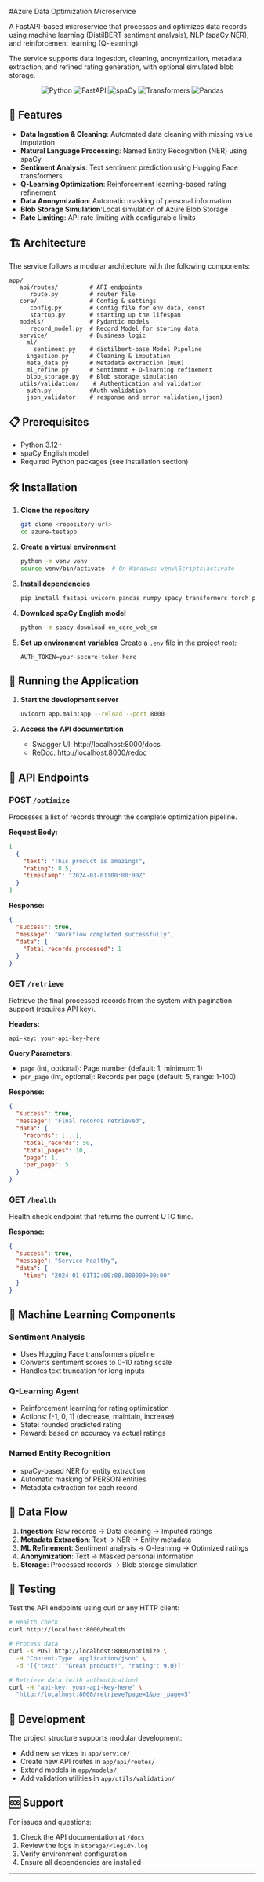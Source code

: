 #Azure Data Optimization Microservice

A FastAPI-based microservice that processes and optimizes data records using machine learning (DistilBERT sentiment analysis), NLP (spaCy NER), and reinforcement learning (Q-learning).

The service supports data ingestion, cleaning, anonymization, metadata extraction, and refined rating generation, with optional simulated blob storage.

<div align="center">

![Python](https://img.shields.io/badge/Python-3.12+-blue.svg?style=for-the-badge&logo=python&logoColor=white)
![FastAPI](https://img.shields.io/badge/FastAPI-0.115.13-green.svg?style=for-the-badge&logo=fastapi&logoColor=white)
![spaCy](https://img.shields.io/badge/spaCy-3.8.0-blue.svg?style=for-the-badge&logo=spacy&logoColor=white)
![Transformers](https://img.shields.io/badge/Transformers-4.44.0-orange.svg?style=for-the-badge&logo=huggingface&logoColor=white)
![Pandas](https://img.shields.io/badge/Pandas-2.0.0-blue.svg?style=for-the-badge&logo=pandas&logoColor=white)
</div>


## 🚀 Features

- **Data Ingestion & Cleaning**: Automated data cleaning with missing value imputation
- **Natural Language Processing**: Named Entity Recognition (NER) using spaCy
- **Sentiment Analysis**: Text sentiment prediction using Hugging Face transformers
- **Q-Learning Optimization**: Reinforcement learning-based rating refinement
- **Data Anonymization**: Automatic masking of personal information
- **Blob Storage Simulation**:Local simulation of Azure Blob Storage
- **Rate Limiting**: API rate limiting with configurable limits

## 🏗️ Architecture

The service follows a modular architecture with the following components:

```
app/
   api/routes/         # API endpoints
      route.py         # router file 
   core/               # Config & settings
      config.py        # Config file for env data, const
      startup.py       # starting up the lifespan
   models/             # Pydantic models
      record_model.py  # Record Model for storing data
   service/            # Business logic
     ml/
       sentiment.py    # distilbert-base Model Pipeline
     ingestion.py      # Cleaning & imputation
     meta_data.py      # Metadata extraction (NER)
     ml_refine.py      # Sentiment + Q-learning refinement
     blob_storage.py   # Blob storage simulation
   utils/validation/    # Authentication and validation
     auth.py           #Auth validation
     json_validator    # response and error validation,(json)
```

## 📋 Prerequisites

- Python 3.12+
- spaCy English model
- Required Python packages (see installation section)

## 🛠️ Installation

1. **Clone the repository**
   ```bash
   git clone <repository-url>
   cd azure-testapp
   ```

2. **Create a virtual environment**
   ```bash
   python -m venv venv
   source venv/bin/activate  # On Windows: venv\Scripts\activate
   ```

3. **Install dependencies**
   ```bash
   pip install fastapi uvicorn pandas numpy spacy transformers torch pydantic pydantic-settings python-dotenv
   ```

4. **Download spaCy English model**
   ```bash
   python -m spacy download en_core_web_sm
   ```

5. **Set up environment variables**
   Create a `.env` file in the project root:
   ```env
   AUTH_TOKEN=your-secure-token-here
   ```

## 🚀 Running the Application

1. **Start the development server**
   ```bash
   uvicorn app.main:app --reload --port 8000
   ```

2. **Access the API documentation**
   - Swagger UI: http://localhost:8000/docs
   - ReDoc: http://localhost:8000/redoc

## 📡 API Endpoints

### POST `/optimize`
Processes a list of records through the complete optimization pipeline.

**Request Body:**
```json
[
  {
    "text": "This product is amazing!",
    "rating": 8.5,
    "timestamp": "2024-01-01T00:00:00Z"
  }
]
```

**Response:**
```json
{
  "success": true,
  "message": "Workflow completed successfully",
  "data": {
    "Total records processed": 1
  }
}
```

### GET `/retrieve`
Retrieve the final processed records from the system with pagination support (requires API key).

**Headers:**
```
api-key: your-api-key-here
```

**Query Parameters:**
- `page` (int, optional): Page number (default: 1, minimum: 1)
- `per_page` (int, optional): Records per page (default: 5, range: 1-100)

**Response:**
```json
{
  "success": true,
  "message": "Final records retrieved",
  "data": {
    "records": [...],
    "total_records": 50,
    "total_pages": 10,
    "page": 1,
    "per_page": 5
  }
}
```

### GET `/health`
Health check endpoint that returns the current UTC time.

**Response:**
```json
{
  "success": true,
  "message": "Service healthy",
  "data": {
    "time": "2024-01-01T12:00:00.000000+00:00"
  }
}
```



## 🧠 Machine Learning Components
### Sentiment Analysis
- Uses Hugging Face transformers pipeline
- Converts sentiment scores to 0-10 rating scale
- Handles text truncation for long inputs

### Q-Learning Agent
- Reinforcement learning for rating optimization
- Actions: [-1, 0, 1] (decrease, maintain, increase)
- State: rounded predicted rating
- Reward: based on accuracy vs actual ratings

### Named Entity Recognition
- spaCy-based NER for entity extraction
- Automatic masking of PERSON entities
- Metadata extraction for each record

## 📁 Data Flow

1. **Ingestion**: Raw records → Data cleaning → Imputed ratings
2. **Metadata Extraction**: Text → NER → Entity metadata
3. **ML Refinement**: Sentiment analysis → Q-learning → Optimized ratings
4. **Anonymization**: Text → Masked personal information
5. **Storage**: Processed records → Blob storage simulation


## 🧪 Testing

Test the API endpoints using curl or any HTTP client:

```bash
# Health check
curl http://localhost:8000/health

# Process data
curl -X POST http://localhost:8000/optimize \
  -H "Content-Type: application/json" \
  -d '[{"text": "Great product!", "rating": 9.0}]'

# Retrieve data (with authentication)
curl -H "api-key: your-api-key-here" \
  "http://localhost:8000/retrieve?page=1&per_page=5"
```

## 📝 Development

The project structure supports modular development:

- Add new services in `app/service/`
- Create new API routes in `app/api/routes/`
- Extend models in `app/models/`
- Add validation utilities in `app/utils/validation/`



## 🆘 Support

For issues and questions:
1. Check the API documentation at `/docs`
2. Review the logs in `storage/<logid>.log`
3. Verify environment configuration
4. Ensure all dependencies are installed

---
